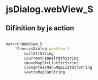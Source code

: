 # jsDialog.webView_S

## Difinition by js action

```js.js

var=runWebView_S
	?func=jsDialog.webView_S
		&urlStrString
		&currentFannelPathString
		&menuMapStrListStrString
		&longPressMenuMapListStrString
		&extraMapConString
```


